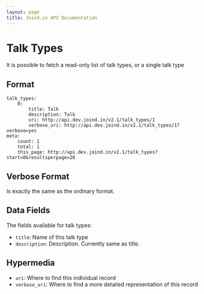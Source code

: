```yaml
---
layout: page
title: Joind.in API Documentation
---
```


# Talk Types

It is possible to fetch a read-only list of talk types, or a single talk type

## Format

~~~~
talk_types:
    0:
        title: Talk
        description: Talk
        uri: http://api.dev.joind.in/v2.1/talk_types/1
        verbose_uri: http://api.dev.joind.in/v2.1/talk_types/1?verbose=yes
meta:
    count: 1
    total: 1
    this_page: http://api.dev.joind.in/v2.1/talk_types?start=0&resultsperpage=20
~~~~

## Verbose Format

Is exactly the same as the ordinary format.

## Data Fields

The fields available for talk types:

*  ``title``: Name of this talk type
*  ``description``: Description. Currently same as title.

## Hypermedia

*  ``uri``: Where to find this individual record
*  ``verbose_uri``: Where to find a more detailed representation of this record


